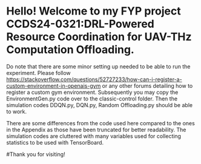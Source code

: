 # Hello! Welcome to my FYP project CCDS24-0321:DRL-Powered Resource Coordination for UAV-THz Computation Offloading.

Do note that there are some minor setting up needed to be able to run the experiment. Please follow https://stackoverflow.com/questions/52727233/how-can-i-register-a-custom-environment-in-openais-gym or any other forums detailing how to register a custom gym environment. Subsequently you may copy the EnvironmentGen.py code over to the classic-control folder. Then the simulation codes DDQN.py, DQN.py, Random Offloading.py should be able to work.

There are some differences from the code used here compared to the ones in the Appendix as those have been truncated for better readability. The simulation codes are cluttered with many variables used for collecting statistics to be used with TensorBoard. 

#Thank you for visiting!
